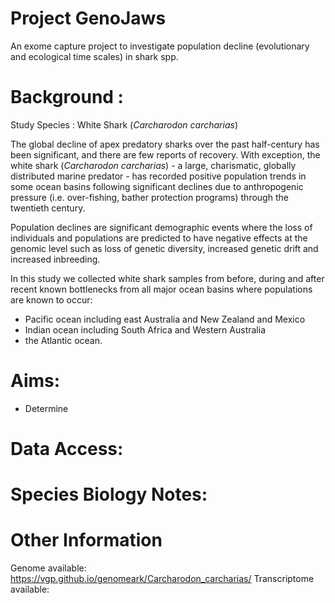 # Project GenoJaws
An exome capture project to investigate population decline (evolutionary and ecological time scales) in shark spp.

# Background :

Study Species : White Shark (*Carcharodon carcharias*)

The global decline of apex predatory sharks over the past half-century has been significant, and there are few reports of recovery. With exception, the white shark (*Carcharodon carcharias*) - a large, charismatic, globally distributed marine predator -  has recorded positive population trends in some ocean basins following significant declines due to anthropogenic pressure (i.e. over-fishing, bather protection programs) through the twentieth century.

Population declines are significant demographic events where the loss of individuals and populations are predicted to have negative effects at the genomic level such as loss of genetic diversity, increased genetic drift and increased inbreeding.

In this study we collected white shark samples from before, during and after recent known bottlenecks from  all major ocean basins where populations are known to occur:
 - Pacific ocean including east Australia and New Zealand and Mexico
 - Indian ocean including South Africa and Western Australia
 - the Atlantic ocean.

# Aims:
- Determine

# Data Access:

# Species Biology Notes:

# Other Information
Genome available: https://vgp.github.io/genomeark/Carcharodon_carcharias/
Transcriptome available:
